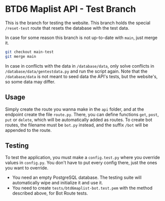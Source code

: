 # BTD6 Maplist API - Test Branch

This is the branch for testing the website. This branch holds the special `/reset-test` route that resets the database with the test data.

In case for some reason this branch is not up-to-date with `main`, just merge it.

```bash
git checkout main-test
git merge main
```

In case in conflicts with the data in `/database/data`, only solve conflicts in `/database/data/gentestdata.py` and run the script again.
Note that the `/database/data` is not meant to seed data the API's tests, but the website's, so some data may differ.

## Usage

Simply create the route you wanna make in the `api` folder, and at the endpoint create the file `route.py`. There, you can define functions `get`, `post`, `put` or `delete`, which will be automatically added as routes. To create bot routes, the filename must be `bot.py` instead, and the suffix `/bot` will be appended to the route.

## Testing

To test the application, you must make a `config.test.py` where you override values in `config.py`. You don't have to put every config there, just the ones you want to override.
- You need an empty PostgreSQL database. The testing suite will automatically wipe and initialize it and use it.
- You need to create `tests/btd6maplist-bot.test.pem` with the method described above, for Bot Route tests.
